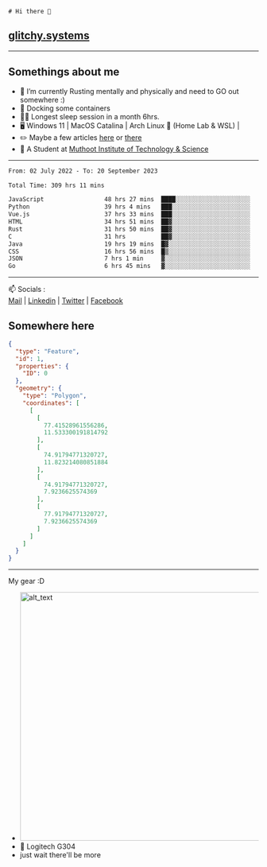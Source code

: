 ```
# Hi there 👋
```
## [glitchy.systems](https://glitchy.systems)
---

## Somethings about me



- 🌱 I’m currently Rusting mentally and physically and need to GO out somewhere :)
- 🐋 Docking some containers
- 😶‍🌫️ Longest sleep session in a month 6hrs.
- 🖥️ Windows 11 | MacOS Catalina | Arch Linux 🦩 (Home Lab & WSL) |
- ✏️ Maybe a few articles [here](https://medium.com/@advaithnarayanan8) or [there](https://medium.com/@advaithnarayanan8)
- 📑 A Student at [Muthoot Institute of Technology & Science](https://mgmits.ac.in/)



---

<!--START_SECTION:waka-->

```txt
From: 02 July 2022 - To: 20 September 2023

Total Time: 309 hrs 11 mins

JavaScript                 48 hrs 27 mins  ████░░░░░░░░░░░░░░░░░░░░░   15.67 %
Python                     39 hrs 4 mins   ███░░░░░░░░░░░░░░░░░░░░░░   12.64 %
Vue.js                     37 hrs 33 mins  ███░░░░░░░░░░░░░░░░░░░░░░   12.15 %
HTML                       34 hrs 51 mins  ██▓░░░░░░░░░░░░░░░░░░░░░░   11.27 %
Rust                       31 hrs 50 mins  ██▓░░░░░░░░░░░░░░░░░░░░░░   10.30 %
C                          31 hrs          ██▓░░░░░░░░░░░░░░░░░░░░░░   10.03 %
Java                       19 hrs 19 mins  █▓░░░░░░░░░░░░░░░░░░░░░░░   06.25 %
CSS                        16 hrs 56 mins  █▒░░░░░░░░░░░░░░░░░░░░░░░   05.48 %
JSON                       7 hrs 1 min     ▓░░░░░░░░░░░░░░░░░░░░░░░░   02.27 %
Go                         6 hrs 45 mins   ▓░░░░░░░░░░░░░░░░░░░░░░░░   02.19 %
```

<!--END_SECTION:waka-->

---

📫 Socials :<br>
[Mail](mailto:advaithnarayanan8@gmail.com) | [Linkedin](https://www.linkedin.com/in/advaith-narayanan-a72152214/) | [Twitter](https://twitter.com/advaithnarayan) | [Facebook](https://screenmessage.com/qinq)

## Somewhere here

```geojson
{
  "type": "Feature",
  "id": 1,
  "properties": {
    "ID": 0
  },
  "geometry": {
    "type": "Polygon",
    "coordinates": [
      [
        [
          77.41528961556286,
          11.533300191814792
        ],
        [
          74.91794771320727,
          11.823214080851884
        ],
        [
          74.91794771320727,
          7.9236625574369
        ],
        [
          77.91794771320727,
          7.9236625574369
        ]
      ]
    ]
  }
}
```


--- 
My gear :D

- [<img alt="alt_text" width="500px" src="https://valid.x86.fr/cache/banner/xv24bv-6.png" />](https://valid.x86.fr/xv24bv)
- 🐁 Logitech G304
- just wait there'll be more


